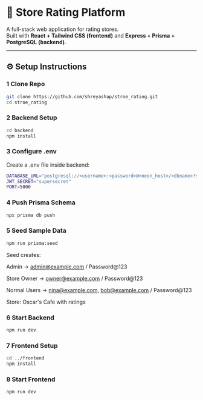 # 🌟 Store Rating Platform

A full-stack web application for rating stores.  
Built with **React + Tailwind CSS (frontend)** and **Express + Prisma + PostgreSQL (backend)**.  

---

## ⚙️ Setup Instructions

### 1 Clone Repo

```bash
git clone https://github.com/shreyashap/stroe_rating.git
cd stroe_rating
```

### 2 Backend Setup

```bash
cd backend
npm install
```
### 3 Configure .env
Create a .env file inside backend:
```bash
DATABASE_URL="postgresql://<username>:<password>@<neon_host>/<dbname>?sslmode=require"
JWT_SECRET="supersecret"
PORT=5000
```
### 4 Push Prisma Schema
```bash
npx prisma db push
```

### 5 Seed Sample Data
```bash
npm run prisma:seed
```

Seed creates:

Admin → admin@example.com / Password@123

Store Owner → owner@example.com / Password@123

Normal Users → nina@example.com, bob@example.com / Password@123

Store: Oscar's Cafe with ratings

### 6 Start Backend
```bash
npm run dev
```

### 7 Frontend Setup
```bash
cd ../frontend
npm install
```
### 8 Start Frontend
```bash
npm run dev
```
